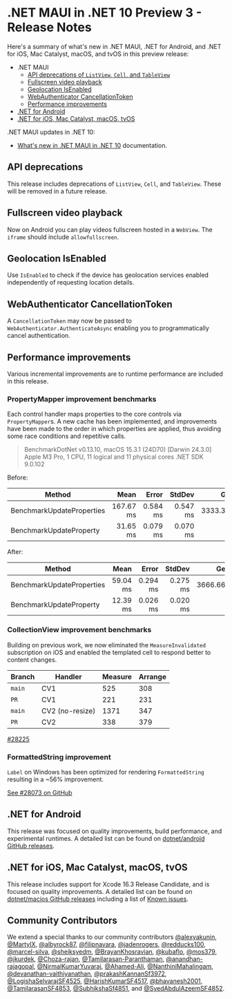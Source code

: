 # .NET MAUI in .NET 10 Preview 3 - Release Notes

Here's a summary of what's new in .NET MAUI, .NET for Android, and .NET for iOS, Mac Catalyst, macOS, and tvOS in this preview release:

- .NET MAUI
  - [API deprecations of `ListView`, `Cell`, and `TableView`](#api-deprecations)
  - [Fullscreen video playback](#fullscreen-video-playback)
  - [Geolocation IsEnabled](#geolocation-isenabled)
  - [WebAuthenticator CancellationToken](#webauthenticator-cancellationtoken)
  - [Performance improvements](#performance-improvements)
- [.NET for Android](#net-for-android)
- [.NET for iOS, Mac Catalyst, macOS, tvOS](#net-for-ios-mac-catalyst-macos-tvos)

.NET MAUI updates in .NET 10:

- [What's new in .NET MAUI in .NET 10](https://learn.microsoft.com/dotnet/maui/whats-new/dotnet-10) documentation.

## API deprecations

This release includes deprecations of `ListView`, `Cell`, and `TableView`. These will be removed in a future release.

## Fullscreen video playback

Now on Android you can play videos fullscreen hosted in a `WebView`. The `iframe` should include `allowfullscreen`.

## Geolocation IsEnabled

Use `IsEnabled` to check if the device has geolocation services enabled independently of requesting location details.

## WebAuthenticator CancellationToken

A `CancellationToken` may now be passed to `WebAuthenticator.AuthenticateAsync` enabling you to programmatically cancel authentication.

## Performance improvements

Various incremental improvements are to runtime performance are included in this release.

### PropertyMapper improvement benchmarks

Each control handler maps properties to the core controls via `PropertyMapper`s. A new cache has been implemented, and improvements have been made to the order in which properties are applied, thus avoiding some race conditions and repetitive calls.

> BenchmarkDotNet v0.13.10, macOS 15.3.1 (24D70) [Darwin 24.3.0]
> Apple M3 Pro, 1 CPU, 11 logical and 11 physical cores
> .NET SDK 9.0.102

Before:

| Method                    | Mean      | Error    | StdDev   | Gen0      | Allocated  |
|-------------------------- |----------:|---------:|---------:|----------:|-----------:|
| BenchmarkUpdateProperties | 167.67 ms | 0.584 ms | 0.547 ms | 3333.3333 | 29604261 B |
| BenchmarkUpdateProperty   |  31.65 ms | 0.079 ms | 0.070 ms |         - |       46 B |

After:

| Method                    | Mean     | Error    | StdDev   | Gen0      | Allocated  |
|-------------------------- |---------:|---------:|---------:|----------:|-----------:|
| BenchmarkUpdateProperties | 59.04 ms | 0.294 ms | 0.275 ms | 3666.6667 | 31204122 B |
| BenchmarkUpdateProperty   | 12.39 ms | 0.026 ms | 0.020 ms |         - |       12 B |

### CollectionView improvement benchmarks

Building on previous work, we now eliminated the `MeasureInvalidated` subscription on iOS and enabled the templated cell to respond better to content changes.

|  Branch | Handler | Measure | Arrange |
| ------ | -------- | ------- | ------- |
| `main` | CV1 | 525 | 308 |
| `PR` | CV1 | 221 | 231 |
| `main` | CV2 (no-resize) | 1371 | 347 |
| `PR` | CV2 | 338 | 379 |

[#28225](https://github.com/dotnet/maui/pull/28225)

### FormattedString improvement

`Label` on Windows has been optimized for rendering `FormattedString` resulting in a ~56% improvement.

[See #28073 on GitHub](https://github.com/dotnet/maui/pull/28073)

## .NET for Android

This release was focused on quality improvements, build performance, and experimental runtimes. A detailed list can be found on [dotnet/android GitHub releases](https://github.com/dotnet/android/releases/).

## .NET for iOS, Mac Catalyst, macOS, tvOS

This release includes support for Xcode 16.3 Release Candidate, and is focused on quality improvements. A detailed list can be found on [dotnet/macios GitHub releases](https://github.com/dotnet/macios/releases/) including a list of [Known issues](https://github.com/dotnet/macios/wiki/Known-issues-in-.NET10).

## Community Contributors

We extend a special thanks to our community contributors [@alexyakunin](https://github.com/alexyakunin), [@MartyIX](https://github.com/MartyIX), [@albyrock87](https://github.com/albyrock87), [@filipnavara](https://github.com/filipnavara), [@jadenrogers](https://github.com/jadenrogers), [@redducks100](https://github.com/redducks100), [@marcel-silva](https://github.com/marcel-silva), [@sheiksyedm](https://github.com/sheiksyedm), [@BrayanKhosravian](https://github.com/BrayanKhosravian), [@kubaflo](https://github.com/kubaflo), [@mos379](https://github.com/mos379), [@jkurdek](https://github.com/jkurdek), [@Choza-rajan](https://github.com/Choza-rajan), [@Tamilarasan-Paranthaman](https://github.com/Tamilarasan-Paranthaman), [@anandhan-rajagopal](https://github.com/anandhan-rajagopal), [@NirmalKumarYuvaraj](https://github.com/NirmalKumarYuvaraj), [@Ahamed-Ali](https://github.com/Ahamed-Ali), [@NanthiniMahalingam](https://github.com/NanthiniMahalingam), [@devanathan-vaithiyanathan](https://github.com/devanathan-vaithiyanathan), [@prakashKannanSf3972](https://github.com/prakashKannanSf3972), [@LogishaSelvarajSF4525](https://github.com/LogishaSelvarajSF4525), [@HarishKumarSF4517](https://github.com/HarishKumarSF4517), [@bhavanesh2001](https://github.com/bhavanesh2001), [@TamilarasanSF4853](https://github.com/TamilarasanSF4853), [@SubhikshaSf4851](https://github.com/SubhikshaSf4851), and [@SyedAbdulAzeemSF4852](https://github.com/SyedAbdulAzeemSF4852).

